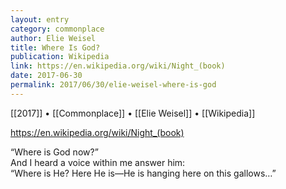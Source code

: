 ```yaml
---
layout: entry
category: commonplace
author: Elie Weisel
title: Where Is God?
publication: Wikipedia
link: https://en.wikipedia.org/wiki/Night_(book)
date: 2017-06-30
permalink: 2017/06/30/elie-weisel-where-is-god
---
```


[[2017]] • [[Commonplace]] • [[Elie Weisel]] • [[Wikipedia]] 

https://en.wikipedia.org/wiki/Night_(book)

“Where is God now?”
<br>And I heard a voice within me answer him:
<br>“Where is He? Here He is—He is hanging here on this gallows…”

